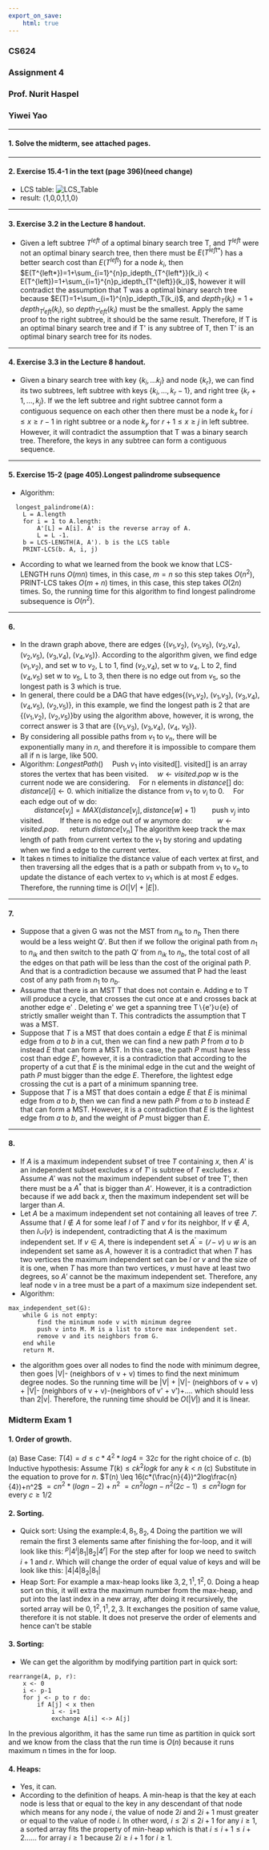 ```yaml
---
export_on_save:
    html: true
---
```

### CS624
### Assignment 4
### Prof. Nurit Haspel
### Yiwei Yao
---
#### 1. Solve the midterm, see attached pages.
---
#### 2. Exercise 15.4-1 in the text (page 396)(need change)
* LCS table: 
    ![LCS_Table](LCS_table.JPG)
* result: ⟨1,0,0,1,1,0⟩
---
#### 3. Exercise 3.2 in the Lecture 8 handout.
* Given a left subtree $T^{left}$ of a optimal binary search tree T, and $T^{left}$ were not an optimal binary search tree, then there must be $E(T^{left*})$ has a better search cost than $E(T^{left})$ for a node $k_i$, then $E(T^{left*})=1+\sum_{i=1}^{n}p_idepth_{T^{left*}}(k_i) < E(T^{left})=1+\sum_{i=1}^{n}p_idepth_{T^{left}}(k_i)$, however it will contradict the assumption that T was a optimal binary search tree because $E(T)=1+\sum_{i=1}^{n}p_idepth_T(k_i)$, and $depth_T(k_i)=1+depth_{T^left}(k_i)$, so $depth_{T^left}(k_i)$ must be the smallest. Apply the same proof to the right subtree, it should be the same result. Therefore, If T is an optimal binary search tree and if T' is any subtree of T, then T' is an optimal binary search tree for its nodes.
---
#### 4. Exercise 3.3 in the Lecture 8 handout.
* Given a binary search tree with key {$k_i,...k_j$} and node {$k_r$}, we can find its two subtrees, left subtree with keys {$k_i,...,k_r-1$}, and right tree {$k_r+1,...,k_j$}. If we the left subtree and right subtree cannot form a contiguous sequence on each other then there must be a node $k_x$ for $i\leq x\geq r-1$ in right subtree or a node $k_y$ for $r+1\leq x\geq j$ in left subtree. However, it will contradict the assumption that T was a binary search tree. Therefore, the keys in any subtree can form a contiguous sequence.
---
#### 5. Exercise 15-2 (page 405).Longest palindrome subsequence
* Algorithm:
```
  longest_palindrome(A):
    L = A.length
    for i = 1 to A.length:
        A'[L] = A[i]. A' is the reverse array of A.
        L = L -1.
    b = LCS-LENGTH(A, A'). b is the LCS table
    PRINT-LCS(b. A, i, j)
```
* According to what we learned from the book we know that LCS-LENGTH runs $O(mn)$ times, in this case, $m=n$ so this step takes $O(n^2)$, PRINT-LCS takes $O(m+n)$ times, in this case, this step takes $O(2n)$ times. So, the running time for this algorithm to find longest palindrome subsequence is $O(n^2)$. 
---
#### 6.
* In the drawn graph above, there are edges {($v_1$,$v_2$), ($v_1$,$v_5$), ($v_2$,$v_4$), ($v_2$,$v_5$), ($v_3$,$v_4$), ($v_4$,$v_5$)}. According to the algorithm given, we find edge ($v_1$,$v_2$), and set w to $v_2$, L to $1$, find ($v_2$,$v_4$), set w to $v_4$, L to $2$, find ($v_4$,$v_5$) set w to $v_5$, L to $3$, then there is no edge out from $v_5$, so the longest path is $3$ which is true.
* In general, there could be a DAG that have edges{($v_1$,$v_2$), ($v_1$,$v_3$), ($v_3$,$v_4$), ($v_4$,$v_5$), ($v_2$,$v_5$)}, in this example, we find the longest path is $2$ that are {($v_1$,$v_2$), ($v_2$,$v_5$)}by using the algorithm above, however, it is wrong, the correct answer is $3$ that are {($v_1$,$v_3$), ($v_3$,$v_4$), ($v_4$, $v_5$)}.
* By considering all possible paths from $v_1$ to $v_n$, there will be exponentially many in $n$, and therefore it is impossible to compare them all if n is large, like $500$.
* Algorithm: 
$LongestPath()$
&emsp;Push $v_1$ into visited[]. visited[] is an array stores the vertex that has been visited.
&emsp;$w \leftarrow visited.pop$ w is the current node we are considering.
&emsp;For n elements in $distance[]$ do:
&emsp;&emsp;$distance[i] \leftarrow 0$. which initialize the distance from $v_1$ to $v_i$ to 0.
&emsp;For each edge out of w do:   
&emsp;&emsp;$distance[v_j]=MAX(distance[v_j], distance[w]+1)$
&emsp;&emsp;push $v_j$ into visited.
&emsp;&emsp;If there is no edge out of w anymore do:
&emsp;&emsp;&emsp; $w \leftarrow visited.pop$.
&emsp; return $distance[v_n]$
The algorithm keep track the max length of path from current vertex to the $v_1$ by storing and updating when we find a edge to the current vertex.
* It takes n times to initialize the distance value of each vertex at first, and then traversing all the edges that is a path or subpath from $v_1$ to $v_n$ to update the distance of each vertex to $v_1$ which is at most $E$ edges. Therefore, the running time is $O(|V|+|E|)$.
---
#### 7.
* Suppose that a given G was not the MST from $n_{ik}$ to $n_b$ Then there would be a less weight Q′. But then if we follow the original path from $n_1$ to $n_{ik}$ and then switch to the path Q′ from $n_{ik}$ to $n_b$, the total cost of all the edges on that path will be less than the cost of the original path P. And that is a contradiction because we assumed that P had the least cost of any path from $n_1$ to $n_b$.
* Assume that there is an MST T that does not contain e. Adding e to T will produce a cycle, that crosses the cut once at e and crosses back at another edge e' . Deleting e' we get a spanning tree T∖{e'}∪{e} of strictly smaller weight than T. This contradicts the assumption that T was a MST. 
* Suppose that $T$ is a MST that does contain a edge $E$ that $E$ is minimal edge from $a$ to $b$ in a cut, then we can find a new path $P$ from $a$ to $b$ instead $E$ that can form a MST. In this case, the path $P$ must have less cost than edge $E'$, however, it is a contradiction that according to the property of a cut that $E$ is the minimal edge in the cut and the weight of path $P$ must bigger than the edge $E$. Therefore, the lightest edge crossing the cut is a part of a minimum spanning tree.
* Suppose that $T$ is a MST that does contain a edge $E$ that $E$ is minimal edge from $a$ to $b$, then we can find a new path $P$ from $a$ to $b$ instead $E$ that can form a MST. However, it is a contradiction that $E$ is the lightest edge from $a$ to $b$, and the weight of $P$ must bigger than $E$.
---
#### 8.
* If $A$ is a maximum independent subset of tree $T$ containing $x$, then $A'$ is an independent subset excludes $x$ of $T'$ is subtree of $T$ excludes $x$. Assume $A'$ was not the maximum independent subset of tree T', then there must be a $A^*$ that is bigger than $A'$. However, it is a contradiction because if we add back $x$, then the maximum independent set will be larger than $A$.
* Let $A$ be a maximum independent set not containing all leaves of tree $𝑇$. Assume that $l\notin A$ for some leaf $l$ of 𝑇 and $v$ for its neighbor, If $v\notin A$, then 𝐼∪{𝑣} is independent, contradicting that $A$ is the maximum independent set. If $v\in A$, there is independent set $A^′=(𝐼-v)\cup {w}$ is an independent set same as $A$, however it is a contradict that when $T$ has two vertices the maximum independent set can be $l$ or $v$ and the size of it is one, when $T$ has more than two vertices, $v$ must have at least two degrees, so $A'$ cannot be the maximum independent set. Therefore, any leaf node v in a tree must be a part of a maximum size independent set.
* Algorithm:
```
max_independent_set(G): 
    while G is not empty:
        find the minimum node v with minimum degree
        push v into M. M is a list to store max independent set.
        remove v and its neighbors from G.
    end while
    return M.
```
* the algorithm goes over all nodes to find the node with minimum degree, then goes |V|- (neighbors of v + v) times to find the next minimum degree nodes. So the running time will be |V| + |V|- (neighbors of v + v) + |V|- (neighbors of v + v)-(neighbors of v' + v')+.... which should less than 2|v|. Therefore, the running time should be $O(|V|)$ and it is linear.
<div style="page-break-after: always;"></div>

### Midterm Exam 1 
#### 1. Order of growth.
(a) Base Case: $T(4) = d \leq c*4^2*log4=32c$ for the right choice of $c$.
(b) Inductive hypothesis: Assume $T(k) \leq ck^2logk$ for any $k < n$
(c) Substitute  in the equation to prove for $n$.
$T(n) \leq 16(c*(\frac{n}{4})^2log\frac{n}{4})+n^2$
$=cn^2*(logn-2)+n^2$
$=cn^2logn-n^2(2c-1)$
$\leq cn^2logn$ for every $c\geq 1/2$
#### 2. Sorting.
* Quick sort:
Using the example:$4,8_1,8_2,4$
Doing the partition we will remain the first 3 elements same after finishing the for-loop, and it will look like this:
$^p|4^i|8_1|8_2|4^r|$
For the step after for loop we need to switch $i+1$ and $r$. Which will change the order of equal value of keys and will be look like this:
$|4|4|8_2|8_1|$
* Heap Sort:
For example a max-heap looks like 
$3, 2, 1^1, 1^2, 0$. Doing a heap sort on this, it will extra the maximum number from the max-heap, and put into the last index in a new array, after doing it recursively, the sorted array will be $0, 1^2, 1^1, 2, 3$. It exchanges the position of same value, therefore it is not stable.
It does not preserve the order of elements and hence can't be stable
#### 3. Sorting:
* We can get the algorithm by modifying partition part in quick sort:
```
rearrange(A, p, r):
    x <- 0
    i <- p-1
    for j <- p to r do:
        if A[j] < x then
            i <- i+1
            exchange A[i] <-> A[j]
```
In the previous algorithm, it has the same run time as partition in quick sort and we know from the class that the run time is $O(n)$ because it runs maximum n times in the for loop.
#### 4. Heaps:
* Yes, it can.
* According to the definition of heaps. A min-heap is that the key at each node is less that or equal to the key in any descendant of that node which means for any node $i$, the value of node $2i$ and $2i+1$ must greater or equal to the value of node $i$. In other word, $i\leq 2i \leq 2i+1$ for any $i\geq 1$, a sorted array fits the property of min-heap which is that $i\leq i+1\leq i+2......$ for array $i\geq 1$ because $2i\geq i+1$ for $i\geq 1$.